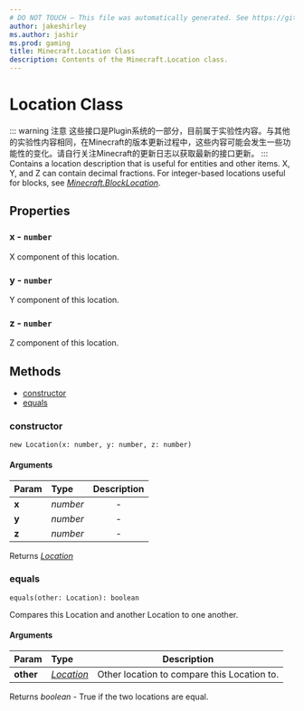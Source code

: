 ```yaml
---
# DO NOT TOUCH — This file was automatically generated. See https://github.com/Mojang/MinecraftScriptingApiDocsGenerator to modify descriptions, examples, etc.
author: jakeshirley
ms.author: jashir
ms.prod: gaming
title: Minecraft.Location Class
description: Contents of the Minecraft.Location class.
---
```

# Location Class
::: warning 注意
这些接口是Plugin系统的一部分，目前属于实验性内容。与其他的实验性内容相同，在Minecraft的版本更新过程中，这些内容可能会发生一些功能性的变化。请自行关注Minecraft的更新日志以获取最新的接口更新。
:::
Contains a location description that is useful for entities and other items. X, Y, and Z can contain decimal fractions. For integer-based locations useful for blocks, see [*Minecraft.BlockLocation*](../Minecraft/BlockLocation.md).

## Properties
### **x** - `number`
X component of this location.


### **y** - `number`
Y component of this location.


### **z** - `number`
Z component of this location.



## Methods
- [constructor](#constructor)
- [equals](#equals)
  
### **constructor**
`
new Location(x: number, y: number, z: number)
`

#### Arguments
| Param | Type | Description |
| :--- | :--- | :---: |
| **x** | *number* | - |
| **y** | *number* | - |
| **z** | *number* | - |

Returns [*Location*](Location.md)


### **equals**
`
equals(other: Location): boolean
`

Compares this Location and another Location to one another.
#### Arguments
| Param | Type | Description |
| :--- | :--- | :---: |
| **other** | [*Location*](Location.md) | Other location to compare this Location to. |

Returns *boolean* - True if the two locations are equal.


